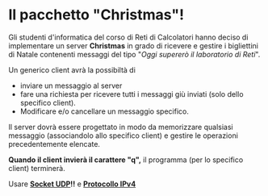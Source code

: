 # Il pacchetto "Christmas"!

Gli studenti d'informatica del corso di Reti di Calcolatori hanno deciso di implementare un server **Christmas** in grado di ricevere e gestire i bigliettini di Natale contenenti messaggi del tipo "*Oggi supererò il laboratorio di Reti*".

Un generico client avrà la possibiltà di
- inviare un messaggio al server
- fare una richiesta per ricevere tutti i messaggi giù inviati (solo dello specifico client).
- Modificare e/o cancellare un messaggio specifico.

Il server dovrà essere progettato in modo da memorizzare qualsiasi messaggio (associandolo allo specifico client) e gestire le operazioni precedentemente elencate.

**Quando il client invierà il carattere "q",** il programma (per lo specifico client) terminerà.

Usare **<ins>Socket UDP</ins>!!** e **<ins>Protocollo IPv4</ins>**